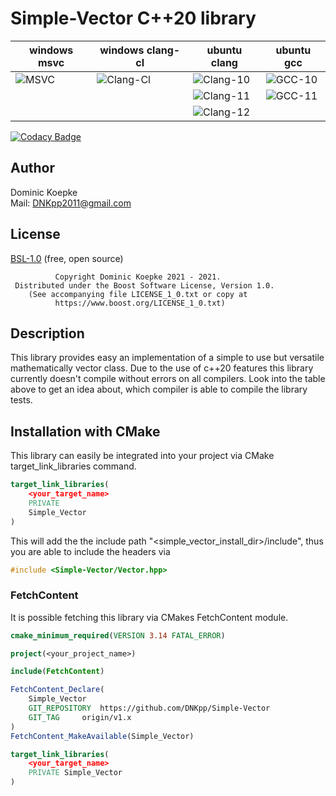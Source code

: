 # Simple-Vector C++20 library

|windows msvc | windows clang-cl | ubuntu clang | ubuntu gcc|
-------------|------------------|--------------|--------------
| ![MSVC](https://github.com/DNKpp/Simple-Vector/workflows/Build%20&%20Test%20-%20MSVC/badge.svg) | ![Clang-Cl](https://github.com/DNKpp/Simple-Vector/workflows/Build%20&%20Test%20-%20Clang-Cl/badge.svg) | ![Clang-10](https://github.com/DNKpp/Simple-Vector/workflows/Build%20&%20Test%20-%20Clang-10/badge.svg) | ![GCC-10](https://github.com/DNKpp/Simple-Vector/workflows/Build%20&%20Test%20-%20GCC-10/badge.svg) |
|			|					| ![Clang-11](https://github.com/DNKpp/Simple-Vector/actions/workflows/build_and_test-Clang-11.yml/badge.svg) | ![GCC-11](https://github.com/DNKpp/Simple-Vector/actions/workflows/build_and_test-GCC-11.yml/badge.svg) |
|			|					| ![Clang-12](https://github.com/DNKpp/Simple-Vector/actions/workflows/build_and_test-Clang-12.yml/badge.svg) |	|

[![Codacy Badge](https://app.codacy.com/project/badge/Grade/ba448bbe4bc04b6289e24d302b68ef44)](https://www.codacy.com/gh/DNKpp/Simple-Vector/dashboard?utm_source=github.com&amp;utm_medium=referral&amp;utm_content=DNKpp/Simple-Vector&amp;utm_campaign=Badge_Grade)

## Author
Dominic Koepke  
Mail: [DNKpp2011@gmail.com](mailto:dnkpp2011@gmail.com)

## License

[BSL-1.0](https://github.com/DNKpp/Simple-Log/blob/master/LICENSE_1_0.txt) (free, open source)

```text
          Copyright Dominic Koepke 2021 - 2021.
 Distributed under the Boost Software License, Version 1.0.
    (See accompanying file LICENSE_1_0.txt or copy at
          https://www.boost.org/LICENSE_1_0.txt)
```

## Description
This library provides easy an implementation of a simple to use but versatile mathematically vector class. Due to the use of c++20 features this library currently doesn't compile without errors on all compilers. Look into the table above to get an idea about, which compiler is able to compile the library tests.

## Installation with CMake
This library can easily be integrated into your project via CMake target_link_libraries command.

```cmake
target_link_libraries(
	<your_target_name>
	PRIVATE
	Simple_Vector
)
```
This will add the the include path "<simple_vector_install_dir>/include", thus you are able to include the headers via
```cpp
#include <Simple-Vector/Vector.hpp>
```

### FetchContent
It is possible fetching this library via CMakes FetchContent module.

```cmake
cmake_minimum_required(VERSION 3.14 FATAL_ERROR)

project(<your_project_name>)

include(FetchContent)

FetchContent_Declare(
	Simple_Vector
	GIT_REPOSITORY	https://github.com/DNKpp/Simple-Vector
	GIT_TAG		origin/v1.x
)
FetchContent_MakeAvailable(Simple_Vector)

target_link_libraries(
	<your_target_name>
	PRIVATE Simple_Vector
)
```